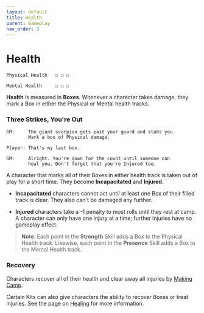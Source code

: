```yaml
---
layout: default
title: Health
parent: Gameplay
nav_order: 3
---
```


# Health

    Physical Health   ☐ ☐ ☐

    Mental Health     ☐ ☐ ☐

**Health** is measured in **Boxes**. Whenever a character takes damage, they mark a Box in either the Physical or Mental health tracks.

### Three Strikes, You're Out

    GM:     The giant scorpion gets past your guard and stabs you.
            Mark a box of Physical damage.

    Player: That's my last box.

    GM:     Alright. You're down for the count until someone can
            heal you. Don't forget that you're Injured too.

A character that marks all of their Boxes in either health track is taken out of play for a short time. They become **Incapacitated** and **Injured**.

-   **Incapacitated** characters cannot act until at least one Box of their filled track is clear. They also can't be damaged any further.

-   **Injured** characters take a -1 penalty to most rolls until they rest at camp. A character can only have one injury at a time; further injuries have no gameplay effect.

> **Note**: Each point in the **<span style="color: {{ site.soldier_color }}">Strength</span>** Skill adds a Box to the Physical Health track. Likewise, each point in the **<span style="color: {{ site.mage_color }}">Presence</span>** Skill adds a Box to the Mental Health track.

### Recovery

Characters recover all of their health and clear away all injuries by [Making Camp](../adventuring/exploration/index.md).

Certain Kits can also give characters the ability to recover Boxes or treat injuries. See the page on [Healing](../more_resources/healing.md) for more information.

